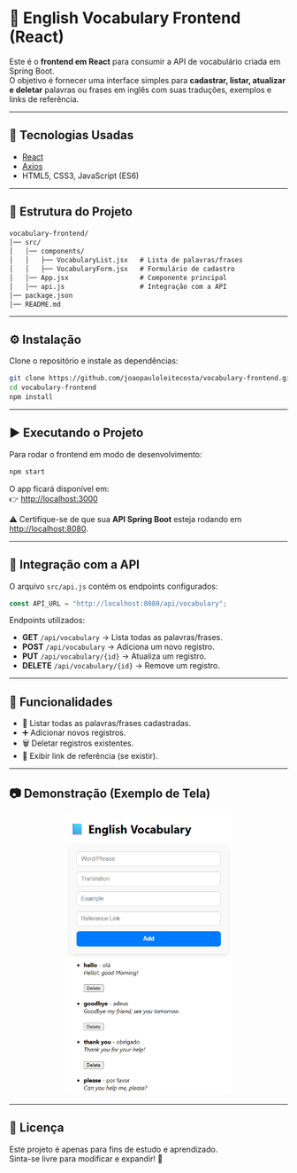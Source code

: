# 📘 English Vocabulary Frontend (React)

Este é o **frontend em React** para consumir a API de vocabulário criada em Spring Boot.  
O objetivo é fornecer uma interface simples para **cadastrar, listar, atualizar e deletar** palavras ou frases em inglês com suas traduções, exemplos e links de referência.

---

## 🚀 Tecnologias Usadas
- [React](https://react.dev/)
- [Axios](https://axios-http.com/)
- HTML5, CSS3, JavaScript (ES6)

---

## 📂 Estrutura do Projeto

```
vocabulary-frontend/
│── src/
│   │── components/
│   │   ├── VocabularyList.jsx   # Lista de palavras/frases
│   │   ├── VocabularyForm.jsx   # Formulário de cadastro
│   │── App.jsx                  # Componente principal
│   │── api.js                   # Integração com a API
│── package.json
│── README.md
```

---

## ⚙️ Instalação

Clone o repositório e instale as dependências:

```bash
git clone https://github.com/joaopauloleitecosta/vocabulary-frontend.git
cd vocabulary-frontend
npm install
```

---

## ▶️ Executando o Projeto

Para rodar o frontend em modo de desenvolvimento:

```bash
npm start
```

O app ficará disponível em:  
👉 [http://localhost:3000](http://localhost:3000)

⚠️ Certifique-se de que sua **API Spring Boot** esteja rodando em [http://localhost:8080](http://localhost:8080).

---

## 🔗 Integração com a API

O arquivo `src/api.js` contém os endpoints configurados:

```javascript
const API_URL = "http://localhost:8080/api/vocabulary";
```

Endpoints utilizados:
- **GET** `/api/vocabulary` → Lista todas as palavras/frases.
- **POST** `/api/vocabulary` → Adiciona um novo registro.
- **PUT** `/api/vocabulary/{id}` → Atualiza um registro.
- **DELETE** `/api/vocabulary/{id}` → Remove um registro.

---

## 📝 Funcionalidades

- 📌 Listar todas as palavras/frases cadastradas.  
- ➕ Adicionar novos registros.  
- 🗑️ Deletar registros existentes.  
- 🔗 Exibir link de referência (se existir).  

---

## 📷 Demonstração (Exemplo de Tela)

<p align="center">
  <img src="https://github.com/joaopauloleitecosta/vocabulary-frontend/blob/main/frontend.png" width="300" alt="Tela inicial">
</p>

---

## 📜 Licença

Este projeto é apenas para fins de estudo e aprendizado.  
Sinta-se livre para modificar e expandir! 🚀

